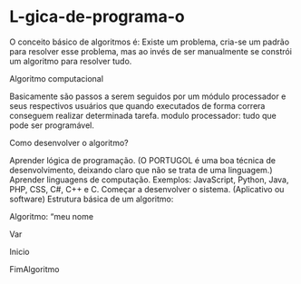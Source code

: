 # L-gica-de-programa-o
O conceito básico de algoritmos é:
Existe um problema, cria-se um padrão para resolver esse problema, mas ao invés de ser manualmente se constrói um algoritmo para resolver tudo.

Algoritmo computacional

Basicamente são passos a serem seguidos por um módulo processador e seus respectivos usuários que quando executados de forma correra conseguem realizar determinada tarefa.
modulo processador: tudo que pode ser programável.

Como desenvolver o algoritmo?

Aprender lógica de programação. (O PORTUGOL é uma boa técnica de desenvolvimento, deixando claro que não se trata de uma linguagem.)
Aprender linguagens de computação. Exemplos: JavaScript, Python, Java, PHP, CSS, C#, C++ e C.
Começar a desenvolver o sistema. (Aplicativo ou software)
Estrutura básica de um algoritmo:

Algoritmo: “meu nome

Var

Inicio

FimAlgoritmo
